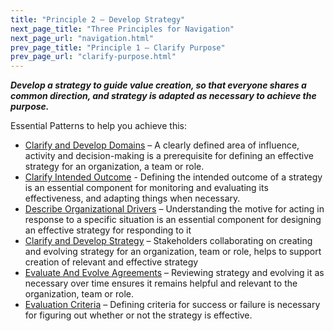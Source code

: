 ```yaml
---
title: "Principle 2 – Develop Strategy"
next_page_title: "Three Principles for Navigation"
next_page_url: "navigation.html"
prev_page_title: "Principle 1 – Clarify Purpose"
prev_page_url: "clarify-purpose.html"
---
```




**_Develop a strategy to guide value creation, so that everyone shares a common direction, and strategy is adapted as necessary to achieve the purpose._**

Essential Patterns to help you achieve this:

-   [Clarify and Develop Domains](clarify-and-develop-domains.html) – A clearly defined area of influence, activity and decision-making is a prerequisite for defining an effective strategy for an organization, a team or role.
-   [Clarify Intended Outcome](clarify-intended-outcome.html) - Defining the intended outcome of a strategy is an essential component for monitoring and evaluating its effectiveness, and adapting things when necessary.
-   [Describe Organizational Drivers](describe-organizational-drivers.html) – Understanding the motive for acting in response to a specific situation is an essential component for designing an effective strategy for responding to it 
-   [Clarify and Develop Strategy](clarify-and-develop-strategy.html) – Stakeholders collaborating on creating and evolving strategy for an organization, team or role, helps to support creation of relevant and effective strategy
-   [Evaluate And Evolve Agreements](evaluate-and-evolve-agreements.html) – Reviewing strategy and evolving it as necessary over time ensures it remains helpful and relevant to the organization, team or role.
-   [Evaluation Criteria](evaluation-criteria.html) – Defining criteria for success or failure is necessary for figuring out whether or not the strategy is effective.
